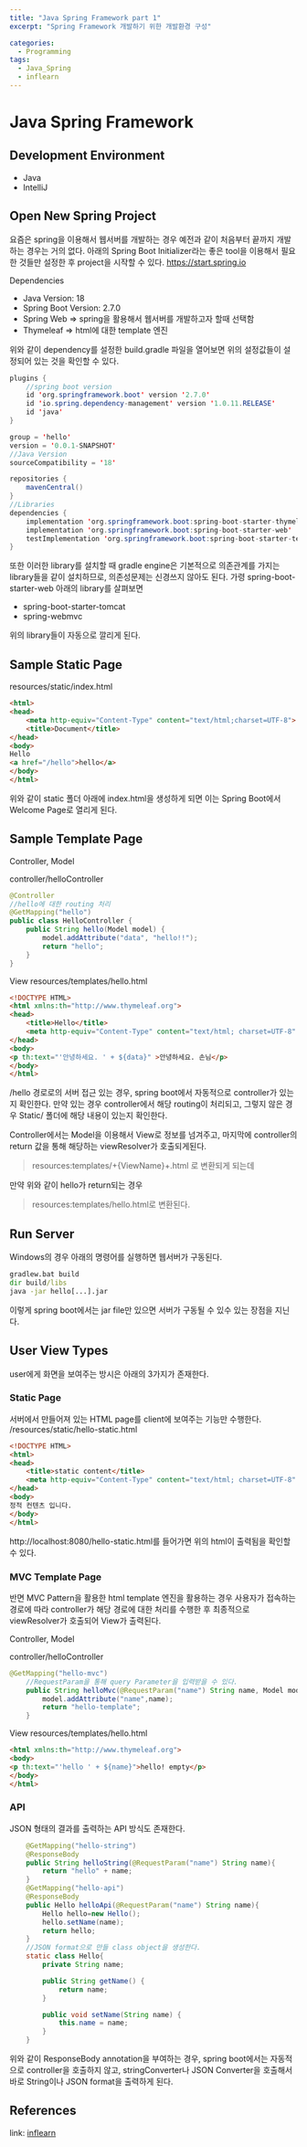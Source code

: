```yaml
---
title: "Java Spring Framework part 1"
excerpt: "Spring Framework 개발하기 위한 개발환경 구성"

categories:
  - Programming
tags:
  - Java_Spring
  - inflearn
---
```

# Java Spring Framework 

## Development Environment
- Java
- IntelliJ

## Open New Spring Project
요즘은 spring을 이용해서 웹서버를 개발하는 경우 예전과 같이 처음부터 끝까지 개발하는 경우는 거의 없다. 아래의 Spring Boot Initializer라는 좋은 tool을 이용해서 필요한 것들만 설정한 후 project을 시작할 수 있다.
https://start.spring.io

Dependencies
- Java Version: 18
- Spring Boot Version: 2.7.0
- Spring Web => spring을 활용해서 웹서버를 개발하고자 할때 선택함
- Thymeleaf => html에 대한 template 엔진

위와 같이 dependency를 설정한 build.gradle 파일을 열어보면 위의 설정값들이 설정되어 있는 것을 확인할 수 있다.

```java
plugins {
    //spring boot version
	id 'org.springframework.boot' version '2.7.0'
	id 'io.spring.dependency-management' version '1.0.11.RELEASE'
	id 'java'
}

group = 'hello'
version = '0.0.1-SNAPSHOT'
//Java Version
sourceCompatibility = '18'

repositories {
	mavenCentral()
}
//Libraries
dependencies {
	implementation 'org.springframework.boot:spring-boot-starter-thymeleaf'
	implementation 'org.springframework.boot:spring-boot-starter-web'
	testImplementation 'org.springframework.boot:spring-boot-starter-test'
}
```
또한 이러한 library를 설치할 때 gradle engine은 기본적으로 의존관계를 가지는 library들을 같이 설치하므로, 의존성문제는 신경쓰지 않아도 된다.
가령
spring-boot-starter-web 아래의 library를 살펴보면
 - spring-boot-starter-tomcat
 - spring-webmvc 

위의 library들이 자동으로 깔리게 된다.

## Sample Static Page

resources/static/index.html
```html
<html>
<head>
    <meta http-equiv="Content-Type" content="text/html;charset=UTF-8">
    <title>Document</title>
</head>
<body>
Hello
<a href="/hello">hello</a>
</body>
</html>
```
위와 같이 static 폴더 아래에 index.html을 생성하게 되면 이는 Spring Boot에서 Welcome Page로 열리게 된다.

## Sample Template Page

Controller, Model

controller/helloController
```java 
@Controller
//hello에 대한 routing 처리
@GetMapping("hello")
public class HelloController {  
    public String hello(Model model) {
        model.addAttribute("data", "hello!!");
        return "hello";
    }
}
```
View
resources/templates/hello.html
```html
<!DOCTYPE HTML>
<html xmlns:th="http://www.thymeleaf.org">
<head>
    <title>Hello</title>
    <meta http-equiv="Content-Type" content="text/html; charset=UTF-8" />
</head>
<body>
<p th:text="'안녕하세요. ' + ${data}" >안녕하세요. 손님</p>
</body>
</html>
```
/hello 경로로의 서버 접근 있는 경우, spring boot에서 자동적으로 controller가 있는 지 확인한다. 만약 있는 경우 controller에서 해당 routing이 처리되고, 그렇지 않은 경우 Static/ 폴더에 해당 내용이 있는지 확인한다.

Controller에서는 Model을 이용해서 View로 정보를 넘겨주고, 마지막에 controller의 return 값을 통해 해당하는 viewResolver가 호출되게된다.
> resources:templates/+{ViewName}+.html 로 변환되게 되는데

만약 위와 같이 hello가 return되는 경우 
> resources:templates/hello.html로 변환된다.

## Run Server
Windows의 경우 아래의 명령어를 실행하면 웹서버가 구동된다.
```cmd
gradlew.bat build
dir build/libs
java -jar hello[...].jar
```
이렇게 spring boot에서는 jar file만 있으면 서버가 구동될 수 있수 있는 장점을 지닌다.

## User View Types
user에게 화면을 보여주는 방시은 아래의 3가지가 존재한다.
### Static Page
서버에서 만들어져 있는 HTML page를 client에 보여주는 기능만 수행한다.
/resources/static/hello-static.html
```html
<!DOCTYPE HTML>
<html>
<head>
    <title>static content</title>
    <meta http-equiv="Content-Type" content="text/html; charset=UTF-8" />
</head>
<body>
정적 컨텐츠 입니다.
</body>
</html>
```
http://localhost:8080/hello-static.html를 들어가면 위의 html이 출력됨을 확인할 수 있다.

### MVC Template Page
반면 MVC Pattern을 활용한 html template 엔진을 활용하는 경우 사용자가 접속하는 경로에 따라 controller가 해당 경로에 대한 처리를 수행한 후 최종적으로 viewResolver가 호출되어 View가 출력된다.

Controller, Model

controller/helloController
```java 
@GetMapping("hello-mvc")
    //RequestParam을 통해 query Parameter을 입력받을 수 있다.
    public String helloMvc(@RequestParam("name") String name, Model model){
        model.addAttribute("name",name);
        return "hello-template";
    }
```
View
resources/templates/hello.html
```html
<html xmlns:th="http://www.thymeleaf.org">
<body>
<p th:text="'hello ' + ${name}">hello! empty</p>
</body>
</html>
```
### API
JSON 형태의 결과를 출력하는 API 방식도 존재한다.
```java
    @GetMapping("hello-string")
    @ResponseBody
    public String helloString(@RequestParam("name") String name){
        return "hello" + name;
    }
    @GetMapping("hello-api")
    @ResponseBody
    public Hello helloApi(@RequestParam("name") String name){
        Hello hello=new Hello();
        hello.setName(name);
        return hello;
    }
    //JSON format으로 만들 class object을 생성한다.
    static class Hello{
        private String name;

        public String getName() {
            return name;
        }

        public void setName(String name) {
            this.name = name;
        }
    }

```
위와 같이 ResponseBody annotation을 부여하는 경우, spring boot에서는 자동적으로 controller을 호출하지 않고, stringConverter나 JSON Converter을 호출해서 바로 String이나 JSON format을 출력하게 된다.

## References
link: [inflearn](https://www.inflearn.com/roadmaps/373)
